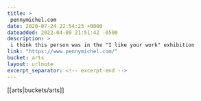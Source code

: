 ```yaml
---
title: > 
 pennymichel.com
date: 2020-07-24 22:54:23 +0000
dateadded: 2022-04-09 21:51:42 -0500
description: > 
 i think this person was in the "I like your work" exhibition
link: "https://www.pennymichel.com/"
bucket: arts
layout: urlnote
excerpt_separator: <!-- excerpt-end -->
--- 
```

 <!-- excerpt-end -->[[arts|buckets/arts]]
